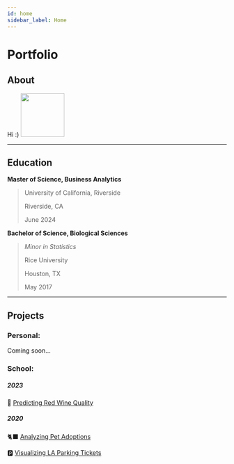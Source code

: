 ```yaml
---
id: home
sidebar_label: Home
---
```


# Portfolio

## About
Hi :)
<img src="https://MatthewBarclay99.github.io/assets/img/Headshot.JPG" width=100 height=100>

***

## Education
**Master of Science, Business Analytics** 
> University of California, Riverside 
> 
> Riverside, CA 
> 
> June 2024

**Bachelor of Science, Biological Sciences** 
> *Minor in Statistics* 
> 
> Rice University 
> 
> Houston, TX 
> 
> May 2017


***

## Projects

### Personal:

Coming soon...

### School:
##### 2023
🍷 [Predicting Red Wine Quality](prj/Wine.md)

##### 2020
🐈‍⬛ [Analyzing Pet Adoptions](prj/Adoptions.md)

🅿️ [Visualizing LA Parking Tickets](prj/Parking.md)
